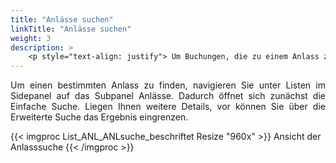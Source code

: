 ```yaml
---
title: "Anlässe suchen"
linkTitle: "Anlässe suchen"
weight: 3
description: >
    <p style="text-align: justify"> Um Buchungen, die zu einem Anlass zusammengefasst wurden, nicht einzeln suchen zu müssen, können Sie direkt die Anlasssuche nutzen. </p>
---
```

<p style="text-align: justify"> Um einen bestimmten Anlass zu finden, navigieren Sie unter Listen im Sidepanel auf das Subpanel Anlässe. Dadurch öffnet sich zunächst die Einfache Suche. Liegen Ihnen weitere Details, vor können Sie über die Erweiterte Suche das Ergebnis eingrenzen. </p>

{{< imgproc List_ANL_ANLsuche_beschriftet Resize "960x" >}}
Ansicht der Anlasssuche 
{{< /imgproc >}}
